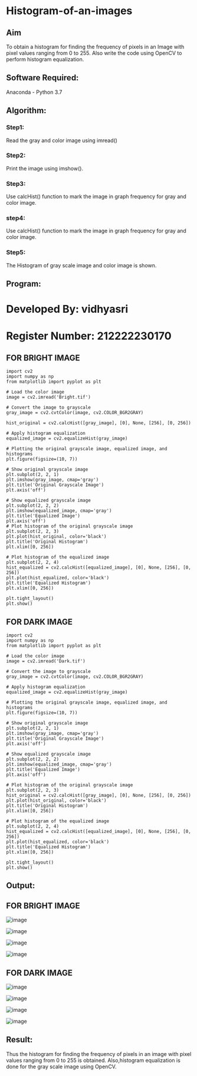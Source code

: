 # Histogram-of-an-images
## Aim
To obtain a histogram for finding the frequency of pixels in an Image with pixel values ranging from 0 to 255. Also write the code using OpenCV to perform histogram equalization.

## Software Required:
Anaconda - Python 3.7

## Algorithm:
### Step1:
Read the gray and color image using imread()

### Step2:
Print the image using imshow().



### Step3:
Use calcHist() function to mark the image in graph frequency for gray and color image.

### step4:
Use calcHist() function to mark the image in graph frequency for gray and color image.

### Step5:
The Histogram of gray scale image and color image is shown.


## Program:

# Developed By: vidhyasri
# Register Number: 212222230170
## FOR BRIGHT IMAGE
```
import cv2
import numpy as np
from matplotlib import pyplot as plt

# Load the color image
image = cv2.imread('Bright.tif')

# Convert the image to grayscale
gray_image = cv2.cvtColor(image, cv2.COLOR_BGR2GRAY)

hist_original = cv2.calcHist([gray_image], [0], None, [256], [0, 256])

# Apply histogram equalization
equalized_image = cv2.equalizeHist(gray_image)

# Plotting the original grayscale image, equalized image, and histograms
plt.figure(figsize=(10, 7))

# Show original grayscale image
plt.subplot(2, 2, 1)
plt.imshow(gray_image, cmap='gray')
plt.title('Original Grayscale Image')
plt.axis('off')

# Show equalized grayscale image
plt.subplot(2, 2, 2)
plt.imshow(equalized_image, cmap='gray')
plt.title('Equalized Image')
plt.axis('off')
# Plot histogram of the original grayscale image
plt.subplot(2, 2, 3)
plt.plot(hist_original, color='black')
plt.title('Original Histogram')
plt.xlim([0, 256])

# Plot histogram of the equalized image
plt.subplot(2, 2, 4)
hist_equalized = cv2.calcHist([equalized_image], [0], None, [256], [0, 256])
plt.plot(hist_equalized, color='black')
plt.title('Equalized Histogram')
plt.xlim([0, 256])

plt.tight_layout()
plt.show()
```
## FOR DARK IMAGE
```
import cv2
import numpy as np
from matplotlib import pyplot as plt

# Load the color image
image = cv2.imread('Dark.tif')

# Convert the image to grayscale
gray_image = cv2.cvtColor(image, cv2.COLOR_BGR2GRAY)

# Apply histogram equalization
equalized_image = cv2.equalizeHist(gray_image)

# Plotting the original grayscale image, equalized image, and histograms
plt.figure(figsize=(10, 7))

# Show original grayscale image
plt.subplot(2, 2, 1)
plt.imshow(gray_image, cmap='gray')
plt.title('Original Grayscale Image')
plt.axis('off')

# Show equalized grayscale image
plt.subplot(2, 2, 2)
plt.imshow(equalized_image, cmap='gray')
plt.title('Equalized Image')
plt.axis('off')

# Plot histogram of the original grayscale image
plt.subplot(2, 2, 3)
hist_original = cv2.calcHist([gray_image], [0], None, [256], [0, 256])
plt.plot(hist_original, color='black')
plt.title('Original Histogram')
plt.xlim([0, 256])

# Plot histogram of the equalized image
plt.subplot(2, 2, 4)
hist_equalized = cv2.calcHist([equalized_image], [0], None, [256], [0, 256])
plt.plot(hist_equalized, color='black')
plt.title('Equalized Histogram')
plt.xlim([0, 256])

plt.tight_layout()
plt.show()
```

## Output:
## FOR BRIGHT IMAGE
![image](https://github.com/user-attachments/assets/1a3b74c0-d727-477a-8883-129bae10b656)

![image](https://github.com/user-attachments/assets/b666eac5-12a9-4290-b703-6b94c3a5b13c)

![image](https://github.com/user-attachments/assets/cc2b3127-9f28-4754-b06f-27e5c00af13c)

![image](https://github.com/user-attachments/assets/b0b8dfd9-2f9e-409d-bfb3-b79c5e0a0895)

## FOR DARK IMAGE
![image](https://github.com/user-attachments/assets/30826378-8534-4399-819a-9e18e7263c4e)

![image](https://github.com/user-attachments/assets/7160a7f0-2f30-478f-8ad0-9ef37e93ff3e)

![image](https://github.com/user-attachments/assets/fe98cc72-cff5-491e-a93b-dda937e5728a)

![image](https://github.com/user-attachments/assets/85a0055c-2ae7-4aea-bf33-ba9cf127a7c6)




## Result: 
Thus the histogram for finding the frequency of pixels in an image with pixel values ranging from 0 to 255 is obtained. Also,histogram equalization is done for the gray scale image using OpenCV.
